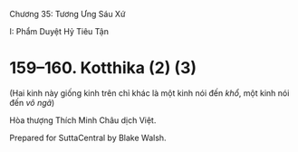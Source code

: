  

Chương 35: Tương Ưng Sáu Xứ

I: Phẩm Duyệt Hỷ Tiêu Tận

# 159–160. Kotthika (2) (3)

(Hai kinh này giống kinh trên chỉ khác là một kinh nói đến _khổ_, một kinh nói đến _vô ngã_)

Hòa thượng Thích Minh Châu dịch Việt.

Prepared for SuttaCentral by Blake Walsh.